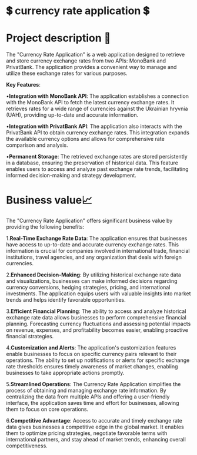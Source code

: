 ﻿# 💲 currency rate application 💲
 # Project description 👀
The "Currency Rate Application" is a web application designed to retrieve and store currency exchange rates from two APIs: MonoBank and PrivatBank. The application provides a convenient way to manage and utilize these exchange rates for various purposes.

**Key Features**:

•**Integration with MonoBank API**: The application establishes a connection with the MonoBank API to fetch the latest currency exchange rates. It retrieves rates for a wide range of currencies against the Ukrainian hryvnia (UAH), providing up-to-date and accurate information.

•**Integration with PrivatBank API**: The application also interacts with the PrivatBank API to obtain currency exchange rates. This integration expands the available currency options and allows for comprehensive rate comparison and analysis.

•**Permanent Storage**: The retrieved exchange rates are stored persistently in a database, ensuring the preservation of historical data. This feature enables users to access and analyze past exchange rate trends, facilitating informed decision-making and strategy development.
# Business value📈
The "Currency Rate Application" offers significant business value by providing the following benefits:

1.**Real-Time Exchange Rate Data**: The application ensures that businesses have access to up-to-date and accurate currency exchange rates. This information is crucial for companies involved in international trade, financial institutions, travel agencies, and any organization that deals with foreign currencies.

2.**Enhanced Decision-Making**: By utilizing historical exchange rate data and visualizations, businesses can make informed decisions regarding currency conversions, hedging strategies, pricing, and international investments. The application equips users with valuable insights into market trends and helps identify favorable opportunities.

3.**Efficient Financial Planning**: The ability to access and analyze historical exchange rate data allows businesses to perform comprehensive financial planning. Forecasting currency fluctuations and assessing potential impacts on revenue, expenses, and profitability becomes easier, enabling proactive financial strategies.

4.**Customization and Alerts**: The application's customization features enable businesses to focus on specific currency pairs relevant to their operations. The ability to set up notifications or alerts for specific exchange rate thresholds ensures timely awareness of market changes, enabling businesses to take appropriate actions promptly.

5.**Streamlined Operations**: The Currency Rate Application simplifies the process of obtaining and managing exchange rate information. By centralizing the data from multiple APIs and offering a user-friendly interface, the application saves time and effort for businesses, allowing them to focus on core operations.

6.**Competitive Advantage**: Access to accurate and timely exchange rate data gives businesses a competitive edge in the global market. It enables them to optimize pricing strategies, negotiate favorable terms with international partners, and stay ahead of market trends, enhancing overall competitiveness.
